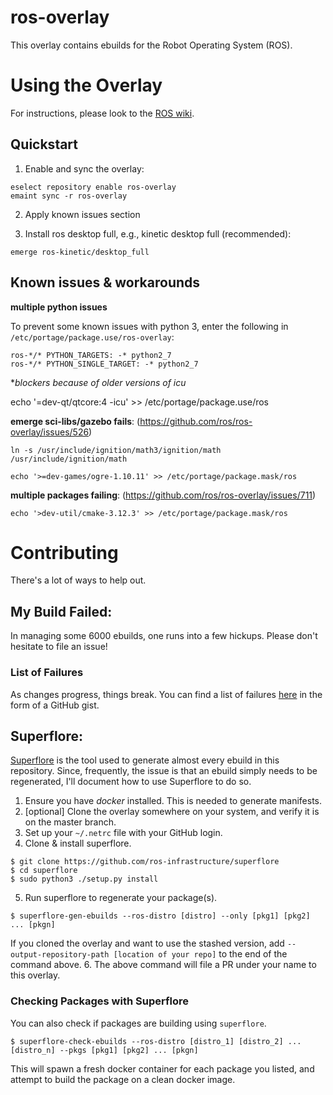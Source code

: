 ros-overlay
===========
This overlay contains ebuilds for the Robot Operating System (ROS).

Using the Overlay
=================

For instructions, please look to the [ROS wiki](http://wiki.ros.org/ROS/Installation).

Quickstart
----------

1. Enable and sync the overlay:
```
eselect repository enable ros-overlay
emaint sync -r ros-overlay
````
2. Apply known issues section

3. Install ros desktop full, e.g., kinetic desktop full (recommended):
```
emerge ros-kinetic/desktop_full
```

Known issues & workarounds
--------------------------

**multiple python issues**

To prevent some known issues with python 3, enter the following in
`/etc/portage/package.use/ros-overlay`:
```
ros-*/* PYTHON_TARGETS: -* python2_7
ros-*/* PYTHON_SINGLE_TARGET: -* python2_7
```

**blockers because of older versions of icu*

echo '=dev-qt/qtcore:4 -icu' >> /etc/portage/package.use/ros

**emerge sci-libs/gazebo fails**: (https://github.com/ros/ros-overlay/issues/526)

```
ln -s /usr/include/ignition/math3/ignition/math /usr/include/ignition/math
```

```
echo '>=dev-games/ogre-1.10.11' >> /etc/portage/package.mask/ros
```

**multiple packages failing**: (https://github.com/ros/ros-overlay/issues/711)

```
echo '>dev-util/cmake-3.12.3' >> /etc/portage/package.mask/ros
```

Contributing
=============

There's a lot of ways to help out.

My Build Failed:
-----------------
In managing some 6000 ebuilds, one runs into a few hickups. Please don't hesitate
to file an issue!

### List of Failures
As changes progress, things break. You can find a list of failures
[here](https://gist.github.com/allenh1/8583d09f6ef4273b6e364e3578edad3d) in the form of a GitHub gist.

Superflore:
------------
[Superflore](https://github.com/ros-infrastructure/superflore) is the tool used to
generate almost every ebuild in this repository. Since, frequently, the issue is that
an ebuild simply needs to be regenerated, I'll document how to use Superflore to do so.

1. Ensure you have _docker_ installed. This is needed to generate manifests.
2. [optional] Clone the overlay somewhere on your system, and verify it is on the master branch.
3. Set up your `~/.netrc` file with your GitHub login.
4. Clone & install superflore.
```
$ git clone https://github.com/ros-infrastructure/superflore
$ cd superflore
$ sudo python3 ./setup.py install
```
5. Run superflore to regenerate your package(s).
```
$ superflore-gen-ebuilds --ros-distro [distro] --only [pkg1] [pkg2] ... [pkgn]
```

If you cloned the overlay and want to use the stashed version, add `--output-repository-path [location of your repo]` to the end of the command above.
6. The above command will file a PR under your name to this overlay.


### Checking Packages with Superflore
You can also check if packages are building using `superflore`.

```
$ superflore-check-ebuilds --ros-distro [distro_1] [distro_2] ... [distro_n] --pkgs [pkg1] [pkg2] ... [pkgn]
```

This will spawn a fresh docker container for each package you listed, and attempt to build the
package on a clean docker image.
